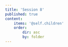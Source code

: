 ```yaml
---
title: 'Session 8'
published: true
content:
    items: '@self.children'
    order:
        dir: asc
        by: folder
---
```



